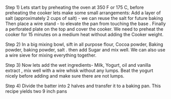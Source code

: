 Step 1) Lets start by preheating the oven at 350 F or 175 C, before preheating the cooker lets make some small arrangements:
Add a layer of salt (approximately 2 cups of salt) - we can reuse the salt for future baking 
Then place a wire stand - to elevate the pan from touching the base .
Finally a perforated plate on the top and cover the cooker.
We need to preheat the cooker for 15 minutes on a medium heat without adding the Cooker weight.




Step 2) In a big mixing bowl, sift in all purpose flour, Cocoa powder, Baking powder, baking powder, salt . then add Sugar and mix well. We can also use a wire sieve for mixing everything together.





Step 3) Now lets add the wet ingredients- Milk, Yogurt, oil and vanilla extract , mix well with a wire whisk without any lumps.
Beat the yogurt nicely before adding and make sure there are not lumps.



Step 4) Divide the batter into 2 halves and transfer it to a baking pan.
This recipe yields two 9 inch pans